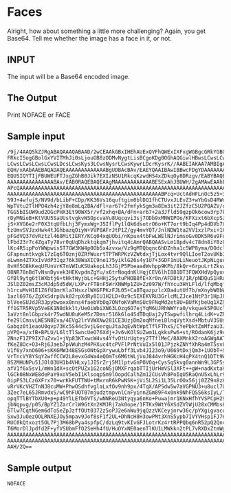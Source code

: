 <!-- RATING: HARD -->
<!-- NAME: Faces -->
<!-- GENERATOR: generate.pl -->
# Faces

Alright, how about something a little more challenging? Again, you get Base64. 
Tell me whether the image has a face in it, or not.

## INPUT
The input will be a Base64 encoded image.

## The Output
Print NOFACE or FACE

## Sample input
	/9j/4AAQSkZJRgABAQAAAQABAAD/2wCEAAkGBxIHEhAUExQVFhQWExIXFxgWGBgcGRkYGBQYFhQY
	FRkcISogGBolGxYVITMhJi0sLjouGB8zODMvNygtLisBCgoKDg0OGhAQGiwlHBwsLCwsLCwsLCws
	LCwsLCwsLCwsLCwsLDcsLCwsKys3LCwsNysrLCwsKywrLDcrKysrK//AABEIAKAA7AMBIgACEQED
	EQH/xAAbAAEBAQADAQEAAAAAAAAAAAAABgUDBAcBAv/EAEYQAAIBAwIBBwcFDgYDAAAAAAABAgME
	EQUSIQYTIjFBUWEUFTJxgZGhB0Jik7EXIzNSU1RkcqKzwdHS4xZDkqOy8DRzgv/EABYBAQEBAAAA
	AAAAAAAAAAAAAAABAv/EAB0RAQEBAQEAAgMAAAAAAAAAAAABESExAhJBUWH/2gAMAwEAAhEDEQA/
	APcQAAAAAAAAAAAAAAAAAAAAAAAAAAAAAAAAAAAAAAAAAAAAAAAAAAAAAAAAAAAAAAAAAAAAAAAA
	AAAAAAAAAAAAAAAAAAAAAAAAAAAAAAAAAAAAAAAAAAAAAAAAAABPcq+UctAdHFLnOc5z5+3G3Z9F
	59J+4wfujS/NV9d/bLibF+CDp/KK36Vs16quftgim0blDQ1fhCTUvxJLEvZ3+wYbGsD4RWocvZWd
	WpTVtu2TlHPO4zh4zjY8e8mLq2BA/dFl+ar67+2fmfykSgm3a8Em3it2JZfzC5U2PQAZV/rHk1r5
	TGG5bISUW9ud2OGcPHX3Et90WX5r/vf2xhq+BA/dFn+ar67+2a3Jfld59qzpOk6cow3rp7k1u2/i
	rDyMNioB+KtVUU5SaUUstvgkvWSOpcvaVu8Uqcqvi3sj7ODb9xMNWIPOo/KFXzxt6bXcpSz78fwN
	jS+XVG6e2rF0X3tqUfbLhj3FymxWg+J5IflPy1lQk6dsotrO6o+KT7ort9bIq4Pp4dDVb7U6koU6
	tzUmvSVJzxHwk4tJGhbazqOiyW+VVP8AFrJtP1Z/gy4mvYQT/JnlNDW1ta2VV1xzlPxi+1He17U3
	pFGdVQ37dvRztzl468MitIERY/KCq04xqUObi/nKpux4tbFwLWElNJrimsoGv0DK5R6u9Fo86ob+
	lFbd23r7c4ZgaTy78vr0qUqDhzktqkqm7jhvitq4cAmrQABQAASvLm18pdv4c78dn8iY0zQlqN1G
	lKc4R5ipPoYWWpwis5T7GW3KW4p0Ob5x4zvxw/Vz9qMTQbqnc6hDZnha1c5WP8yma/DOdclTkFCP
	GFapnuntkvgk17zEq6TOznj0ZRfWuxrtTPTWRPKzVZWtdxjTjLox4tvr9QlLIoeT2ovUKb3enB7Z
	eLwmn4ZTXxIvVdP31qz76k38WaXIC9ne175yiklG26s4y1U7+3GDF1nULiNeuotJKpNLgurc8Cep
	8vHf5O8kKeqUFUnVrKTnVWIuKSUakopLh3JGjP5PbeaadWvhpp9KPb/8kQr+6rpuLrtZkswpSaym
	08NR78nBdTvNsnDyvek3HEKvpdnZgYu/x6trNoqdnKlHqjCEV6lhI881DT3FQWXHdVpQyuvEqkYv
	GfBl9ytg6tlWXbtj6+tHktWyjbLc+GHHj25ytuPHOB8fE+Xr0n/AFD8tX/1R/pNDQuS1HRakqkJ1
	JSlDZ02msZ3cMJdp5d5dW/LXPvrFT8nF5WrXNWMp1ZU+Zz097W/fhYcu3HYLFld/lfqMbqfNc5BR
	h1rcuMvH1E1Z6fU1mrKla7HsxzlWXGFPKzFJL05+Ca8TqazpzlcXDa4utUf7b/mXnybW0bWyiksN
	1azl6976/ZgXkSdrpUvk82rpXdRy8IU1H2LD+0z9c5EXEKVRU3GrlcMLZJce1NtP3r1HpJ8JtayM
	blVeeSUJdJR3Jpybwoxx0nns4faebVbOq7ONfoKVaMnSUc9FNqMd2et8U+BUfKjbeUq1XZ99z/t9
	ff1GTR5RVp5VeEK1N8dkklt/UeOiWbiXN63LOzq6O7ejYqM6UJRhWWYra0/vkquek5POUcl5GvUq
	1aVzt8nlGbpzk4r75wdNU0uKeM5z7Dmsr516k6lo4SdTDqUaj2yTSwpwfilhrq4LidK+vZRqqd3J
	fe29lCmsvLWE5N8Eva/4EVg2lrVVWXNw281CE3UzjDm2oqMfnei8lnqVytXsd+MbtuV3SUsSXsaZ
	Gabqz0t1eaoU0qvp73Kc5S44c5vjLGerguJtaJqEvNtWptTflFThxS/CYePbktZmMfzaU3JnUHZY
	pVPQ+a/xfB+BPLU/L6ltTlSwncUeO76Xdj+Jv6vKOlSUZwm1LqkksPw6+st/ROdanK6jz9u19OJF
	2NnzF1ZP9IX7uZvw1+jVp83KTxwcW4vs4YfvOtUrUqtey2TTflMeC/8AXMnkX2roAGWgAAT/ACrt
	fKeZ8Oc+O3+Rj6Jaeb7pVWuhzM4PHXuc4tcPVFlPrNtVuIx5l01JPjzkZNYfXhRa4mT5sv8A8paf
	V1f6y7xnO606+sKK6MW348ESGsONtGpXrywuLbff3Lvb4JI23o9/U669tDxjQm3+1UObT+SdKhUj
	VrTncVY8YSqY2wffCCW2L8evxG4Wa4eQOmTs6M6tWLjVuJ844vrhHGKcH4qPX4tnQ1DTt9Wo++cn
	8S2MHUNPu51JOlO3UH1b4VHLxy1JISrZrj5M1lptvGnPOVOq+CysSqSkvg0annWn9L3GP5sv/wAp
	afV1f6x5sv1/mWn1dX+scOtPUZx1G2coNSjOMXFrqabTTIjUrHmVSl3XFt++gW+nadKxtaVBSTlC
	lGCk08NxWE8dePaY9xoV5ebI1KlsoqpSm9lOopdCalhZm12CUsVh8PoIqU5RaQnU5xLhLr9fV8Tj
	0ipPS3LCzGXFrx70+wrKkFUTTWU+tMxrnR6kPwNSK+jVi5L2Si1L35LrOOx56jj0ZZ9n8zH1/X61
	vRrVKcVHZTnNJ8cuMW+PhwOSdhfvglaLxfOv9nh9px/4TqX/AP5dw5w7aVGPNU3+u8ucl7UOL1pa
	3Zec7eL65JRmvdxS/wC9hFUOT07mjudztmpvnlCnFyinnZGm89F4x0nk9NhFQSS6ksIyL/TXSc5U
	opqTTlBYTbXU0+p+p49YlLEfb6VTs/wNNReU3Ntyqya6nKo+Puwajmr1KNxHfhYVSPCpH29py172
	jbNqpvg/p05/BpYZ1ZarCrlW9GtXn2KMJRj7ak0ope/1FTKx9WtY6XSdZVlWjU28xCMMbs8Ix3Ze
	6Tlw7CqtNGem6dToSeZpJzffOUt0372z5oPJ2e6nWu9jqQzzVKCeyjnrw36c/pYXgigvacq1OSjh
	Sxw3JuOezOOLRNXEJOy5mpav9Jof8sF1f2UL+DhNcH8H3owPMt3XnS5ypb7IVYVHsp1FJ7HlJNza
	RUC0kQtxozt5OL7Pj3M68bPya4spfpC/dzLq9tvKIvGFJLotrKz4rtRPPQbq6nR52pQ2QnvapwqK
	T6MorDlJpdfd2F+yfVSUbmFfO2SeHh4fU/HuOYxNE0aenTlKU1LMWkkn2tPL7vRXDxZtmWgAAAAA
	AAAAAAAAAAAAAAAAAAAAAAAAAAAAAAAAAAAAAAAAAAAAAAAAAAAAAAAAAAAAAAAAAAAAAAAAAAAA
	AAAAAAAAAAAAAAAAAAAAAAAAAAAAAAAAAAAAAAAAAAAAAAAAAAAAAAAAAAAAAAAAAAAAAAAAAAAA
	AAH/2Q==

## Sample output
	NOFACE

